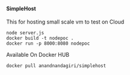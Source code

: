#### SimpleHost
This for hosting small scale vm to test on Cloud
```
node server.js
docker build -t nodepoc .
docker run -p 8000:8080 nodepoc
```

Available On Docker HUB
```
docker pull anandnandagiri/simplehost
```
